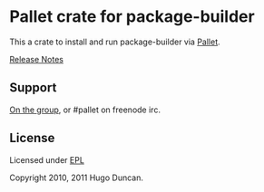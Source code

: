 # Pallet crate for package-builder

This a crate to install and run package-builder via [Pallet](http://pallet.github.com/pallet).

[Release Notes](https://github.com/pallet/package-builder-crate/blob/master/ReleaseNotes.md)

## Support

[On the group](http://groups.google.com/group/pallet-clj), or #pallet on freenode irc.

## License

Licensed under [EPL](http://www.eclipse.org/legal/epl-v10.html)

Copyright 2010, 2011 Hugo Duncan.
